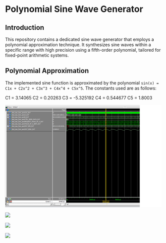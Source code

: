# Polynomial Sine Wave Generator

## Introduction
This repository contains a dedicated sine wave generator that employs a polynomial approximation technique. It synthesizes sine waves within a specific range with high precision using a fifth-order polynomial, tailored for fixed-point arithmetic systems.

## Polynomial Approximation
The implemented sine function is approximated by the polynomial `sin(x) = C1x + C2x^2 + C3x^3 + C4x^4 + C5x^5`. The constants used are as follows:

C1 = 3.14065
C2 = 0.20263
C3 = -5.325192
C4 = 0.544677
C5 = 1.8003

![](https://github.com/FelipeFFerreira/MAC-FUC-SEN/blob/master/imgs/simulacao_resultado_parte_3_2.png "")

![](https://https://github.com/FelipeFFerreira/MAC-FUC-SEN/tree/master/imgs/sen.png "")

![](https://https://github.com/FelipeFFerreira/MAC-FUC-SEN/tree/master/imgs/resultado_simulacao_3_parte_x_0_41.png "")

![](https://https://github.com/FelipeFFerreira/MAC-FUC-SEN/tree/master/imgs/resultado_simulacao_3_parte_x_0_5.png "")




